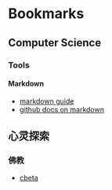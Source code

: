 # Bookmarks

## Computer Science

### Tools

#### Markdown

* [markdown guide](https://www.markdownguide.org/basic-syntax/)
* [github docs on markdown](https://docs.github.com/en/get-started/writing-on-github/getting-started-with-writing-and-formatting-on-github/basic-writing-and-formatting-syntax)


## 心灵探索

### 佛教

* [cbeta](https://cbeta.org/)
